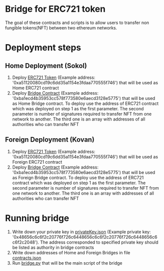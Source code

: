 # Bridge for ERC721 token
The goal of these contracts and scripts is to 
allow users to transfer non fungible tokens(NFT) 
between two ethereum networks.

# Deployment steps
## Home Deployment (Sokol)
1. Deploy [ERC721 Token](https://github.com/rimrakhimov/erc721-bridge/blob/master/contracts/ERC721.sol)
    (Example address: '0xa51120080cd19c6dd35a1154e3fdaa770555f746') 
    that will be used as Home ERC721 contract
2. Deploy [Bridge Contract](https://github.com/rimrakhimov/erc721-bridge/blob/master/contracts/Bridge.sol)
    (Example address: '0xba1ecd4b35953cc578f773580e6aecd3128e5775') 
    that will be used as Home Bridge contract.
    To deploy use the address of ERC721 contract which was deployed on step 1 
    as the first parameter.
    The second parameter is number of signatures required to transfer NFT
    from one network to another. 
    The third one is an array with addresses of all authorities who can transfer NFT

## Foreign Deployment (Kovan)
1. Deploy [ERC721 Token](https://github.com/rimrakhimov/erc721-bridge/blob/master/contracts/ERC721.sol)
    (Example address: '0xa51120080cd19c6dd35a1154e3fdaa770555f746') 
    that will be used as Foreign ERC721 contract
2. Deploy [Bridge Contract](https://github.com/rimrakhimov/erc721-bridge/blob/master/contracts/Bridge.sol)
    (Example address: '0xba1ecd4b35953cc578f773580e6aecd3128e5775') 
    that will be used as Foreign Bridge contract.
    To deploy use the address of ERC721 contract which was deployed on step 1 
    as the first parameter.
    The second parameter is number of signatures required to transfer NFT
    from one network to another. 
    The third one is an array with addresses of all authorities who can transfer NFT
    
# Running bridge
1. Write down your private key in [privateKey.json](https://github.com/rimrakhimov/erc721-bridge/blob/master/validator/privateKey.json)
    (Example private key: '0x48656c6c6f2c20776f726c6448656c6c6f2c20776f726c6448656c6c6f2c2048').
    The address corresponded to specified private key should be listed as authority in bridge contracts
2. Write down addresses of Home and Foreign Bridges in file [contracts.json](https://github.com/rimrakhimov/erc721-bridge/blob/master/validator/contracts.json)
3. Run [bridge.py](https://github.com/rimrakhimov/erc721-bridge/blob/master/validator/bridge.py) that will be the main script of the bridge
